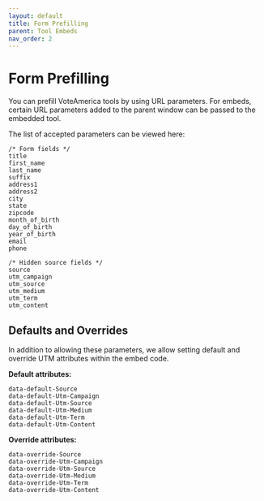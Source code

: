 ```yaml
---
layout: default
title: Form Prefilling
parent: Tool Embeds
nav_order: 2
---
```


# Form Prefilling

You can prefill VoteAmerica tools by using URL parameters. For embeds, certain URL parameters added to the parent window can be passed to the embedded tool.

The list of accepted parameters can be viewed here:

```
/* Form fields */
title
first_name
last_name
suffix
address1
address2
city
state
zipcode
month_of_birth
day_of_birth
year_of_birth
email
phone

/* Hidden source fields */
source
utm_campaign
utm_source
utm_medium
utm_term
utm_content
```

## Defaults and Overrides

In addition to allowing these parameters, we allow setting default and override UTM attributes within the embed code.

**Default attributes:**

```
data-default-Source
data-default-Utm-Campaign
data-default-Utm-Source
data-default-Utm-Medium
data-default-Utm-Term
data-default-Utm-Content
```

**Override attributes:**

```
data-override-Source
data-override-Utm-Campaign
data-override-Utm-Source
data-override-Utm-Medium
data-override-Utm-Term
data-override-Utm-Content
```
